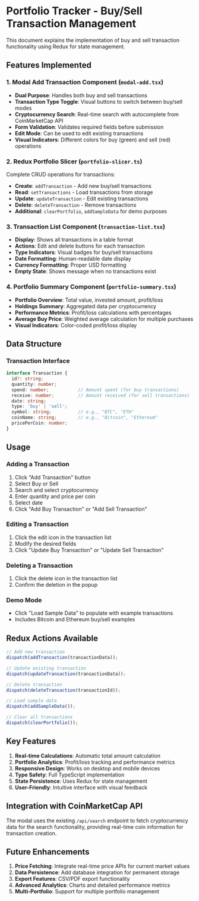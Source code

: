 # Portfolio Tracker - Buy/Sell Transaction Management

This document explains the implementation of buy and sell transaction functionality using Redux for state management.

## Features Implemented

### 1. Modal Add Transaction Component (`modal-add.tsx`)
- **Dual Purpose**: Handles both buy and sell transactions
- **Transaction Type Toggle**: Visual buttons to switch between buy/sell modes
- **Cryptocurrency Search**: Real-time search with autocomplete from CoinMarketCap API
- **Form Validation**: Validates required fields before submission
- **Edit Mode**: Can be used to edit existing transactions
- **Visual Indicators**: Different colors for buy (green) and sell (red) operations

### 2. Redux Portfolio Slicer (`portfolio-slicer.ts`)
Complete CRUD operations for transactions:
- **Create**: `addTransaction` - Add new buy/sell transactions
- **Read**: `setTransactions` - Load transactions from storage
- **Update**: `updateTransaction` - Edit existing transactions
- **Delete**: `deleteTransaction` - Remove transactions
- **Additional**: `clearPortfolio`, `addSampleData` for demo purposes

### 3. Transaction List Component (`transaction-list.tsx`)
- **Display**: Shows all transactions in a table format
- **Actions**: Edit and delete buttons for each transaction
- **Type Indicators**: Visual badges for buy/sell transactions
- **Date Formatting**: Human-readable date display
- **Currency Formatting**: Proper USD formatting
- **Empty State**: Shows message when no transactions exist

### 4. Portfolio Summary Component (`portfolio-summary.tsx`)
- **Portfolio Overview**: Total value, invested amount, profit/loss
- **Holdings Summary**: Aggregated data per cryptocurrency
- **Performance Metrics**: Profit/loss calculations with percentages
- **Average Buy Price**: Weighted average calculation for multiple purchases
- **Visual Indicators**: Color-coded profit/loss display

## Data Structure

### Transaction Interface
```typescript
interface Transaction {
  id?: string;
  quantity: number;
  spend: number;           // Amount spent (for buy transactions)
  receive: number;         // Amount received (for sell transactions)
  date: string;
  type: 'buy' | 'sell';
  symbol: string;          // e.g., "BTC", "ETH"
  coinName: string;        // e.g., "Bitcoin", "Ethereum"
  pricePerCoin: number;
}
```

## Usage

### Adding a Transaction
1. Click "Add Transaction" button
2. Select Buy or Sell
3. Search and select cryptocurrency
4. Enter quantity and price per coin
5. Select date
6. Click "Add Buy Transaction" or "Add Sell Transaction"

### Editing a Transaction
1. Click the edit icon in the transaction list
2. Modify the desired fields
3. Click "Update Buy Transaction" or "Update Sell Transaction"

### Deleting a Transaction
1. Click the delete icon in the transaction list
2. Confirm the deletion in the popup

### Demo Mode
- Click "Load Sample Data" to populate with example transactions
- Includes Bitcoin and Ethereum buy/sell examples

## Redux Actions Available

```typescript
// Add new transaction
dispatch(addTransaction(transactionData));

// Update existing transaction
dispatch(updateTransaction(transactionData));

// Delete transaction
dispatch(deleteTransaction(transactionId));

// Load sample data
dispatch(addSampleData());

// Clear all transactions
dispatch(clearPortfolio());
```

## Key Features

1. **Real-time Calculations**: Automatic total amount calculation
2. **Portfolio Analytics**: Profit/loss tracking and performance metrics
3. **Responsive Design**: Works on desktop and mobile devices
4. **Type Safety**: Full TypeScript implementation
5. **State Persistence**: Uses Redux for state management
6. **User-Friendly**: Intuitive interface with visual feedback

## Integration with CoinMarketCap API

The modal uses the existing `/api/search` endpoint to fetch cryptocurrency data for the search functionality, providing real-time coin information for transaction creation.

## Future Enhancements

1. **Price Fetching**: Integrate real-time price APIs for current market values
2. **Data Persistence**: Add database integration for permanent storage
3. **Export Features**: CSV/PDF export functionality
4. **Advanced Analytics**: Charts and detailed performance metrics
5. **Multi-Portfolio**: Support for multiple portfolio management
